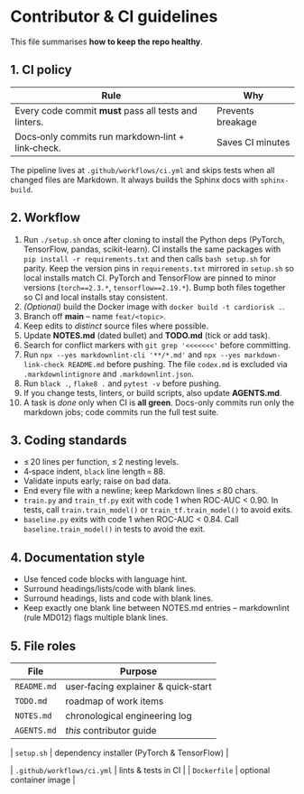 # Contributor & CI guidelines

This file summarises **how to keep the repo healthy**.

## 1. CI policy

| Rule | Why |
|------|-----|
| Every code commit **must** pass all tests and linters. | Prevents breakage |
| Docs‑only commits run markdown‑lint + link‑check. | Saves CI minutes |

The pipeline lives at `.github/workflows/ci.yml` and skips tests when
all changed files are Markdown.
It always builds the Sphinx docs with `sphinx-build`.

## 2. Workflow

1. Run `./setup.sh` once after cloning to install the Python deps
   (PyTorch, TensorFlow, pandas, scikit-learn). CI installs the same
   packages with `pip install -r requirements.txt` and then calls
   `bash setup.sh` for parity. Keep the version pins in
`requirements.txt` mirrored in `setup.sh` so local installs match CI.
PyTorch and TensorFlow are pinned to minor versions (`torch==2.3.*`,
`tensorflow==2.19.*`). Bump both files together so CI and local installs
stay consistent.
2. *(Optional)* build the Docker image with `docker build -t cardiorisk .`.
3. Branch off **main** – name `feat/<topic>`.
4. Keep edits to *distinct* source files where possible.
5. Update **NOTES.md** (dated bullet) and **TODO.md** (tick or add task).
6. Search for conflict markers with `git grep '<<<<<<<'` before committing.
7. Run `npx --yes markdownlint-cli '**/*.md'` and
   `npx --yes markdown-link-check README.md` before pushing. The file
   `codex.md` is excluded via `.markdownlintignore` and `.markdownlint.json`.
8. Run `black .`, `flake8 .` and `pytest -v` before pushing.
9. If you change tests, linters, or build scripts, also update **AGENTS.md**.
10. A task is *done* only when CI is **all green**.
   Docs-only commits run only the markdown jobs; code commits run the full test suite.

## 3. Coding standards

* ≤ 20 lines per function, ≤ 2 nesting levels.
* 4‑space indent, `black` line length = 88.
* Validate inputs early; raise on bad data.
* End every file with a newline; keep Markdown lines ≤ 80 chars.
* `train.py` and `train_tf.py` exit with code 1 when ROC-AUC < 0.90.
  In tests, call `train.train_model()` or `train_tf.train_model()`
  to avoid exits.
* `baseline.py` exits with code 1 when ROC-AUC < 0.84.
  Call `baseline.train_model()` in tests to avoid the exit.

## 4. Documentation style

* Use fenced code blocks with language hint.
* Surround headings/lists/code with blank lines.
* Surround headings, lists and code with blank lines.
* Keep exactly one blank line between NOTES.md entries – markdownlint (rule MD012)
  flags multiple blank lines.

## 5. File roles

| File | Purpose |
|------|---------|
| `README.md` | user‑facing explainer & quick‑start |
| `TODO.md` | roadmap of work items |
| `NOTES.md` | chronological engineering log |
| `AGENTS.md` | *this* contributor guide |

| `setup.sh` | dependency installer (PyTorch & TensorFlow) |

| `.github/workflows/ci.yml` | lints & tests in CI |
| `Dockerfile` | optional container image |
